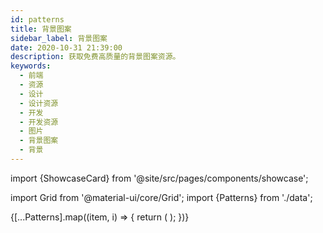 ```yaml
---
id: patterns
title: 背景图案
sidebar_label: 背景图案
date: 2020-10-31 21:39:00
description: 获取免费高质量的背景图案资源。
keywords:
  - 前端
  - 资源
  - 设计
  - 设计资源
  - 开发
  - 开发资源
  - 图片
  - 背景图案
  - 背景
---
```


import {ShowcaseCard} from '@site/src/pages/components/showcase';

import Grid from '@material-ui/core/Grid'; import {Patterns} from './data';

<Grid container spacing={4} alignItems="stretch">
  {[...Patterns].map((item, i) => {
    return (
      <Grid item xs={12} md={6} xl={4} key={i}>
        <ShowcaseCard {...item} type="作者" />
      </Grid>
    );
  })}
</Grid>
